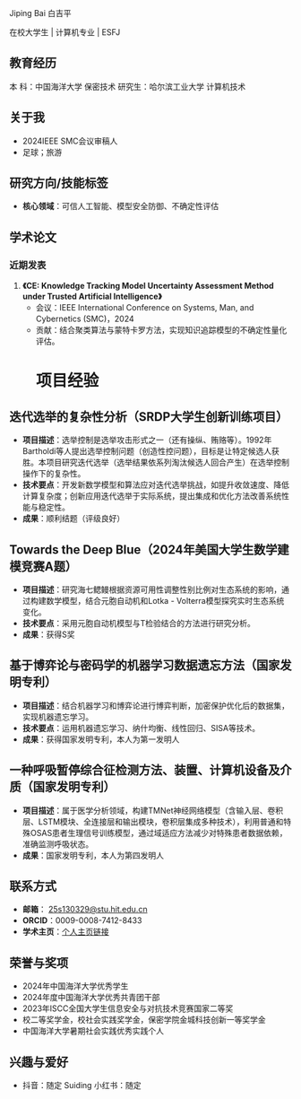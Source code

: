 Jiping Bai
白吉平
 
在校大学生 | 计算机专业 | ESFJ
## 教育经历
本  科：中国海洋大学 保密技术
研究生：哈尔滨工业大学 计算机技术



## 关于我
- 2024IEEE SMC会议审稿人
- 足球；旅游




## 研究方向/技能标签
- **核心领域**：可信人工智能、模型安全防御、不确定性评估  


## 学术论文
### 近期发表
1. **《CE: Knowledge Tracking Model Uncertainty Assessment Method under Trusted Artificial Intelligence》**  
   - 会议：IEEE International Conference on Systems, Man, and Cybernetics (SMC)，2024  
   - 贡献：结合聚类算法与蒙特卡罗方法，实现知识追踪模型的不确定性量化评估。
     # 项目经验
## 迭代选举的复杂性分析（SRDP大学生创新训练项目）
- **项目描述**：选举控制是选举攻击形式之一（还有操纵、贿赂等）。1992年Bartholdi等人提出选举控制问题（创造性控问题），目标是让特定候选人获胜。本项目研究迭代选举（选举结果依系列淘汰候选人回合产生）在选举控制操作下的复杂性。
- **技术要点**：开发新数学模型和算法应对迭代选举挑战，如提升收敛速度、降低计算复杂度；创新应用迭代选举于实际系统，提出集成和优化方法改善系统性能与稳定性。
- **成果**：顺利结题（评级良好）


## Towards the Deep Blue（2024年美国大学生数学建模竞赛A题）
- **项目描述**：研究海七鳃鳗根据资源可用性调整性别比例对生态系统的影响，通过构建数学模型，结合元胞自动机和Lotka - Volterra模型探究实时生态系统变化。
- **技术要点**：采用元胞自动机模型与T检验结合的方法进行研究分析。
- **成果**：获得S奖


## 基于博弈论与密码学的机器学习数据遗忘方法（国家发明专利）
- **项目描述**：结合机器学习和博弈论进行博弈判断，加密保护优化后的数据集，实现机器遗忘学习。
- **技术要点**：运用机器遗忘学习、纳什均衡、线性回归、SISA等技术。
- **成果**：获得国家发明专利，本人为第一发明人


## 一种呼吸暂停综合征检测方法、装置、计算机设备及介质（国家发明专利）
- **项目描述**：属于医学分析领域，构建TMNet神经网络模型（含输入层、卷积层、LSTM模块、全连接层和输出模块，卷积层集成多种技术），利用普通和特殊OSAS患者生理信号训练模型，通过域适应方法减少对特殊患者数据依赖，准确监测呼吸状态。
- **成果**：国家发明专利，本人为第四发明人
## 联系方式
- **邮箱**： 25s130329@stu.hit.edu.cn
- **ORCID**：0009-0008-7412-8433  
- **学术主页**：[个人主页链接](https://JipingBAI.github.io)  


## 荣誉与奖项
- 2024年中国海洋大学优秀学生
- 2024年度中国海洋大学优秀共青团干部
- 2023年ISCC全国大学生信息安全与对抗技术竞赛国家二等奖
- 校二等奖学金，校社会实践奖学金，保密学院金城科技创新一等奖学金
- 中国海洋大学暑期社会实践优秀实践个人



## 兴趣与爱好
- 抖音：随定 Suiding 小红书：随定
